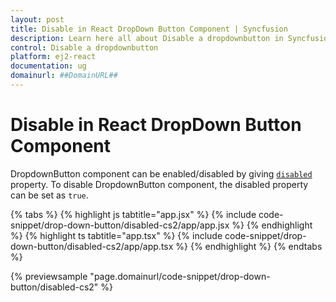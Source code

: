 ```yaml
---
layout: post
title: Disable in React DropDown Button Component | Syncfusion
description: Learn here all about Disable a dropdownbutton in Syncfusion React Drop down button component of Syncfusion Essential JS 2 and more.
control: Disable a dropdownbutton 
platform: ej2-react
documentation: ug
domainurl: ##DomainURL##
---
```


# Disable in React DropDown Button Component

DropdownButton component can be enabled/disabled by giving [`disabled`](https://ej2.syncfusion.com/react/documentation/api/drop-down-button/#disabled) property. To disable DropdownButton component, the disabled property can be set as `true`.

{% tabs %}
{% highlight js tabtitle="app.jsx" %}
{% include code-snippet/drop-down-button/disabled-cs2/app/app.jsx %}
{% endhighlight %}
{% highlight ts tabtitle="app.tsx" %}
{% include code-snippet/drop-down-button/disabled-cs2/app/app.tsx %}
{% endhighlight %}
{% endtabs %}

 {% previewsample "page.domainurl/code-snippet/drop-down-button/disabled-cs2" %}